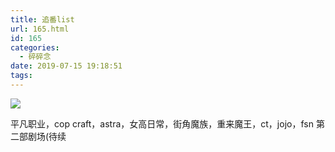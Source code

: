 ```yaml
---
title: 追番list
url: 165.html
id: 165
categories:
  - 碎碎念
date: 2019-07-15 19:18:51
tags:
---
```


![](/img/post/IMG_0597.jpg)

平凡职业，cop craft，astra，女高日常，街角魔族，重来魔王，ct，jojo，fsn 第二部剧场(待续

